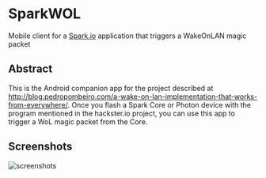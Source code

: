 # SparkWOL
Mobile client for a [Spark.io](http://spark.io) application that triggers a WakeOnLAN magic packet

## Abstract
This is the Android companion app for the project described at http://blog.pedropombeiro.com/a-wake-on-lan-implementation-that-works-from-everywhere/. Once you flash a Spark Core or Photon device with the program mentioned in the hackster.io project, you can use this app to trigger a WoL magic packet from the Core.

## Screenshots
![screenshots](http://blog.pedropombeiro.com/wp-content/uploads/2015/01/SparkWOL-Android-1024x893.jpg)
